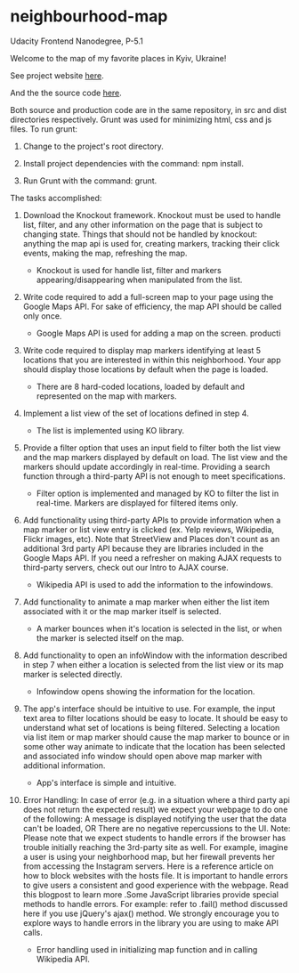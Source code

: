 # neighbourhood-map
Udacity Frontend Nanodegree, P-5.1

Welcome to the map of my favorite places in Kyiv, Ukraine!

See project website [here](https://aviun.github.io/neighbourhood-map/dist).

And the the source code [here](https://github.com/aviun/neighbourhood-map/tree/master/src).

Both source and production code are in the same repository, in src and dist directories respectively. 
Grunt was used for minimizing html, css and js files.
To run grunt: 

1. Change to the project's root directory.

2. Install project dependencies with the command: npm install.

3. Run Grunt with the command: grunt.


The tasks accomplished:

1. Download the Knockout framework. Knockout must be used to handle list, filter, and any other information on the page that is subject to changing state. Things that should not be handled by knockout: anything the map api is used for, creating markers, tracking their click events, making the map, refreshing the map.
    - Knockout is used for handle list, filter and markers appearing/disappearing when manipulated from the list.

2. Write code required to add a full-screen map to your page using the Google Maps API. For sake of efficiency, the map API should be called only once.
    - Google Maps API is used for adding a map on the screen. 
producti
3. Write code required to display map markers identifying at least 5 locations that you are interested in within this neighborhood. Your app should display those locations by default when the page is loaded.
    - There are 8 hard-coded locations, loaded by default and represented on the map with markers.

4. Implement a list view of the set of locations defined in step 4.
    - The list is implemented using KO library.

5. Provide a filter option that uses an input field to filter both the list view and the map markers displayed by default on load. The list view and the markers should update accordingly in real-time. Providing a search function through a third-party API is not enough to meet specifications.
    - Filter option is implemented and managed by KO to filter the list in real-time. Markers are displayed for filtered items only.

6. Add functionality using third-party APIs to provide information when a map marker or list view entry is clicked (ex. Yelp reviews, Wikipedia, Flickr images, etc). Note that StreetView and Places don't count as an additional 3rd party API because they are libraries included in the Google Maps API. If you need a refresher on making AJAX requests to third-party servers, check out our Intro to AJAX course.
    - Wikipedia API is used to add the information to the infowindows.

7. Add functionality to animate a map marker when either the list item associated with it or the map marker itself is selected.
    - A marker bounces when it's location is selected in the list, or when the marker is selected itself on the map.
    
8. Add functionality to open an infoWindow with the information described in step 7 when either a location is selected from the list view or its map marker is selected directly.
    -  Infowindow opens showing the information for the location.

9. The app's interface should be intuitive to use. For example, the input text area to filter locations should be easy to locate. It should be easy to understand what set of locations is being filtered. Selecting a location via list item or map marker should cause the map marker to bounce or in some other way animate to indicate that the location has been selected and associated info window should open above map marker with additional information.
    - App's interface is simple and intuitive.

10. Error Handling: In case of error (e.g. in a situation where a third party api does not return the expected result) we expect your webpage to do one of the following: A message is displayed notifying the user that the data can't be loaded, OR There are no negative repercussions to the UI. Note: Please note that we expect students to handle errors if the browser has trouble initially reaching the 3rd-party site as well. For example, imagine a user is using your neighborhood map, but her firewall prevents her from accessing the Instagram servers. Here is a reference article on how to block websites with the hosts file. It is important to handle errors to give users a consistent and good experience with the webpage. Read this blogpost to learn more .Some JavaScript libraries provide special methods to handle errors. For example: refer to .fail() method discussed here if you use jQuery's ajax() method. We strongly encourage you to explore ways to handle errors in the library you are using to make API calls.
    - Error handling used in initializing map function and in calling Wikipedia API. 

